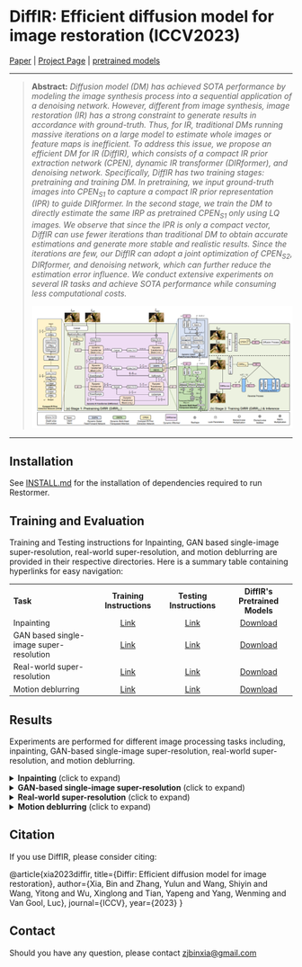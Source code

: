 # DiffIR: Efficient diffusion model for image restoration (ICCV2023)

[Paper](https://arxiv.org/pdf/2303.09472.pdf) | [Project Page](https://github.com/Zj-BinXia/DiffIR) | [pretrained models](https://drive.google.com/drive/folders/10miVILiopE414GyaSZM3EFAZITeY9q0p?usp=sharing)

---

> **Abstract:** *Diffusion model (DM) has achieved SOTA performance by modeling the image synthesis process into a sequential application of a denoising network. However, different from image synthesis, image restoration (IR) has a strong constraint to generate results in accordance with ground-truth. Thus, for IR, traditional DMs running massive iterations on a large model to estimate whole images or feature maps is inefficient. To address this issue, we propose an efficient DM for IR (DiffIR), which consists of a compact IR prior extraction network (CPEN), dynamic IR transformer (DIRformer), and denoising network. Specifically, DiffIR has two training stages: pretraining and training DM. In pretraining, we input ground-truth images into CPEN$_{S1}$ to capture a compact IR prior representation (IPR) to guide DIRformer. In the second stage, we train the DM to directly estimate the same IRP as pretrained CPEN$_{S1}$ only using LQ images. We observe that since the IPR is only a compact vector,  DiffIR can use fewer iterations than traditional DM to obtain accurate estimations and generate more stable and realistic results. Since the iterations are few, our DiffIR can adopt a joint optimization of CPEN$_{S2}$, DIRformer, and denoising network, which can further reduce the estimation error influence. We conduct extensive experiments on several IR tasks and achieve SOTA performance while consuming less computational costs.* 
>
> <p align="center">
> <img width="800" src="figs/method.jpg">
> </p>

---

## Installation

See [INSTALL.md](INSTALL.md) for the installation of dependencies required to run Restormer.



## Training and Evaluation

Training and Testing instructions for Inpainting, GAN based single-image super-resolution, real-world super-resolution, and motion deblurring are provided in their respective directories. Here is a summary table containing hyperlinks for easy navigation:

<table>
  <tr>
    <th align="left">Task</th>
    <th align="center">Training Instructions</th>
    <th align="center">Testing Instructions</th>
    <th align="center">DiffIR's Pretrained Models</th>
  </tr>
  <tr>
    <td align="left">Inpainting</td>
    <td align="center"><a href="DiffIR-inpainting/README.md#training">Link</a></td>
    <td align="center"><a href="DiffIR-inpainting/README.md#evaluation">Link</a></td>
    <td align="center"><a href="https://drive.google.com/drive/folders/1RQXRWMqVaAsyyQt8T-3KtpS68ef8dh90?usp=drive_link">Download</a></td>
  </tr>
  <tr>
    <td>GAN based single-image super-resolution</td>
    <td align="center"><a href="DiffIR-SRGAN/README.md#training">Link</a></td>
    <td align="center"><a href="DiffIR-SRGAN/README.md#evaluation">Link</a></td>
    <td align="center"><a href="https://drive.google.com/drive/folders/1Mmhz6Sx9tz-n3QJAd6w-UlxdugTEH2fV?usp=drive_link">Download</a></td>
  </tr>
  <tr>
    <td>Real-world super-resolution</td>
    <td align="center"><a href="DiffIR-RealSR/README.md#training">Link</a></td>
    <td align="center"><a href="DiffIR-RealSR/README.md#evaluation">Link</a></td>
    <td align="center"><a href="https://drive.google.com/drive/folders/1G3Ep0xd-uBpIXGZFdWzH1uVCOpJaqkOF?usp=drive_link">Download</a></td>
  </tr>
  <tr>
    <td>Motion deblurring</td>
    <td align="center"><a href="DiffIR-demotionblur/README.md#training">Link</a></td>
    <td align="center"><a href="DiffIR-demotionblur/README.md#evaluation">Link</a></td>
    <td align="center"><a href="https://drive.google.com/drive/folders/1JWYaP9VVPX_Mh2w1Vezn74hck-oWSyMh?usp=drive_link">Download</a></td>
  </tr>
</table>

## Results
Experiments are performed for different image processing tasks including, inpainting, GAN-based single-image super-resolution, real-world super-resolution, and motion deblurring. 

<details>
<summary><strong>Inpainting</strong> (click to expand) </summary>
<img src = "figs/inpainting-quan.jpg"> 
<img src = "figs/inpainting-qual.jpg"> 
</details>

<details>
<summary><strong>GAN-based single-image super-resolution</strong> (click to expand) </summary>
<img src = "figs/SISR-quan.jpg">  
<img src = "figs/SISR-qual.jpg">
</details>

<details>
<summary><strong>Real-world super-resolution</strong> (click to expand) </summary>
  
<img src = "figs/realworldsr-quan.jpg">
<img src = "figs/realworldsr-qual.jpg">
</details>

<details>
<summary><strong>Motion deblurring</strong> (click to expand) </summary>
  
<img src = "figs/deblur-quan.jpg">
<img src = "figs/deblur-qual.jpg">
</details>

## Citation
If you use DiffIR, please consider citing:

@article{xia2023diffir,
  title={Diffir: Efficient diffusion model for image restoration},
  author={Xia, Bin and Zhang, Yulun and Wang, Shiyin and Wang, Yitong and Wu, Xinglong and Tian, Yapeng and Yang, Wenming and Van Gool, Luc},
  journal={ICCV},
  year={2023}
}


## Contact
Should you have any question, please contact zjbinxia@gmail.com


